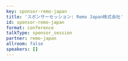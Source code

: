 ```yaml
---
key: sponsor-remo-japan
title: 'スポンサーセッション: Remo Japan株式会社'
id: sponsor-remo-japan
format: conference
talkType: sponsor_session
partner: remo-japan
allroom: false
speakers: []
---
```

